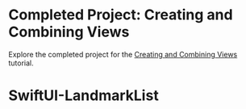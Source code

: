 # Completed Project: Creating and Combining Views

Explore the completed project for the [Creating and Combining Views](https://developer.apple.com/tutorials/swiftui/creating-and-combining-views) tutorial.
# SwiftUI-LandmarkList
